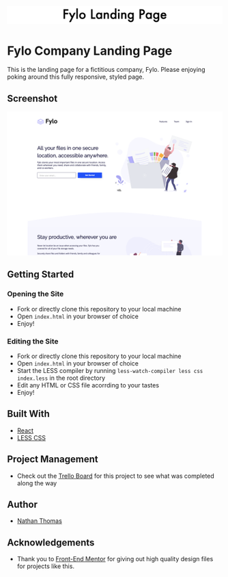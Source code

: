 <h1 align="center"><img src="./assets/readme-title.png"></h1>

# Fylo Company Landing Page

This is the landing page for a fictitious company, Fylo. Please enjoying poking around this fully responsive, styled page.

## Screenshot

![Fylo landing page](./assets/readme-screenshot.png)

## Getting Started

### Opening the Site

- Fork or directly clone this repository to your local machine
- Open `index.html` in your browser of choice
- Enjoy!

### Editing the Site

- Fork or directly clone this repository to your local machine
- Open `index.html` in your browser of choice
- Start the LESS compiler by running `less-watch-compiler less css index.less` in the root directory
- Edit any HTML or CSS file acorrding to your tastes
- Enjoy!

## Built With

- [React](https://reactjs.org/)
- [LESS CSS](http://lesscss.org/)

## Project Management

- Check out the [Trello Board](https://trello.com/b/xKXl8EZg/fylo-landing-page) for this project to see what was completed along the way

## Author

- [Nathan Thomas](https://github.com/nwthomas)

## Acknowledgements

- Thank you to [Front-End Mentor](https://www.frontendmentor.io/) for giving out high quality design files for projects like this.

